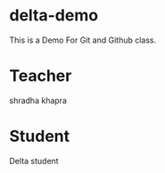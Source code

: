 # delta-demo
This is a Demo For Git and Github class.

# Teacher
shradha khapra

# Student
Delta student
